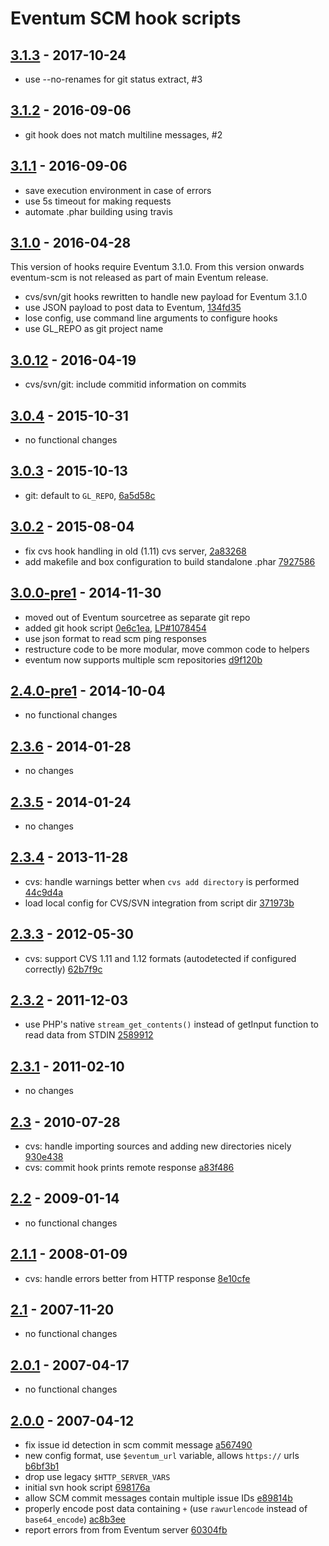 # Eventum SCM hook scripts

## [3.1.3] - 2017-10-24

- use --no-renames for git status extract, #3

[3.1.3]: https://github.com/eventum/scm/compare/v3.1.2...v3.1.3

## [3.1.2] - 2016-09-06

- git hook does not match multiline messages, #2

[3.1.2]: https://github.com/eventum/scm/compare/v3.1.1...v3.1.2

## [3.1.1] - 2016-09-06

- save execution environment in case of errors
- use 5s timeout for making requests
- automate .phar building using travis

[3.1.1]: https://github.com/eventum/scm/compare/v3.1.0...v3.1.1

## [3.1.0] - 2016-04-28

This version of hooks require Eventum 3.1.0.
From this version onwards eventum-scm is not released as part of main Eventum release.

- cvs/svn/git hooks rewritten to handle new payload for Eventum 3.1.0
- use JSON payload to post data to Eventum, [134fd35]
- lose config, use command line arguments to configure hooks
- use GL_REPO as git project name

[3.1.0]: https://github.com/eventum/scm/compare/v3.0.12...v3.1.0
[134fd35]: https://github.com/eventum/scm/commit/134fd35

## [3.0.12] - 2016-04-19

- cvs/svn/git: include commitid information on commits

[3.0.12]: https://github.com/eventum/scm/compare/v3.0.4...v3.0.12

## [3.0.4] - 2015-10-31

- no functional changes

[3.0.4]: https://github.com/eventum/scm/compare/v3.0.3...v3.0.4

## [3.0.3] - 2015-10-13

- git: default to `GL_REPO`, [6a5d58c]

[3.0.3]: https://github.com/eventum/scm/compare/v3.0.2...v3.0.3
[6a5d58c]: https://github.com/eventum/scm/commit/6a5d58c

## [3.0.2] - 2015-08-04

- fix cvs hook handling in old (1.11) cvs server, [2a83268]
- add makefile and box configuration to build standalone .phar [7927586]

[3.0.2]: https://github.com/eventum/scm/compare/v3.0.0-pre1...v3.0.2
[2a83268]: https://github.com/eventum/scm/commit/2a83268
[7927586]: https://github.com/eventum/scm/commit/7927586

## [3.0.0-pre1] - 2014-11-30

- moved out of Eventum sourcetree as separate git repo
- added git hook script [0e6c1ea], [LP#1078454]
- use json format to read scm ping responses
- restructure code to be more modular, move common code to helpers
- eventum now supports multiple scm repositories [d9f120b]

[3.0.0-pre1]: https://github.com/eventum/scm/compare/v2.4.0-pre1...v3.0.0-pre1
[LP#1078454]: https://bugs.launchpad.net/eventum/+bug/1078454
[0e6c1ea]: https://github.com/eventum/scm/commit/0e6c1ea
[d9f120b]: https://github.com/eventum/scm/commit/d9f120b

## [2.4.0-pre1] - 2014-10-04

- no functional changes

[2.4.0-pre1]: https://github.com/eventum/scm/compare/v2.3.6...v2.4.0-pre1

## [2.3.6] - 2014-01-28

- no changes

[2.3.6]: https://github.com/eventum/scm/compare/v2.3.5...v2.3.6

## [2.3.5] - 2014-01-24

- no changes

[2.3.5]: https://github.com/eventum/scm/compare/v2.3.4...v2.3.5

## [2.3.4] - 2013-11-28

- cvs: handle warnings better when `cvs add directory` is performed [44c9d4a]
- load local config for CVS/SVN integration from script dir [371973b]

[2.3.4]: https://github.com/eventum/scm/compare/v2.3.3...v2.3.4
[371973b]: https://github.com/eventum/scm/commit/371973b
[44c9d4a]: https://github.com/eventum/scm/commit/44c9d4a

## [2.3.3] - 2012-05-30

- cvs: support CVS 1.11 and 1.12 formats (autodetected if configured correctly) [62b7f9c]

[2.3.3]: https://github.com/eventum/scm/compare/v2.3.2...v2.3.3
[62b7f9c]: https://github.com/eventum/scm/commit/62b7f9c

## [2.3.2] - 2011-12-03

- use PHP's native `stream_get_contents()` instead of getInput function to read data from STDIN [2589912]

[2.3.2]: https://github.com/eventum/scm/compare/v2.3.1...v2.3.2
[2589912]: https://github.com/eventum/scm/commit/2589912

## [2.3.1] - 2011-02-10

- no changes

[2.3.1]: https://github.com/eventum/scm/compare/v2.3...v2.3.1

## [2.3] - 2010-07-28

- cvs: handle importing sources and adding new directories nicely [930e438]
- cvs: commit hook prints remote response [a83f486]

[2.3]: https://github.com/eventum/scm/compare/v2.2...v2.3
[930e438]: https://github.com/eventum/scm/commit/930e438
[a83f486]: https://github.com/eventum/scm/commit/a83f486

## [2.2] - 2009-01-14

- no functional changes

[2.2]: https://github.com/eventum/scm/compare/v2.1.1...v2.2

## [2.1.1] - 2008-01-09

- cvs: handle errors better from HTTP response [8e10cfe]

[2.1.1]: https://github.com/eventum/scm/compare/v2.1...v2.1.1
[8e10cfe]: https://github.com/eventum/scm/commit/8e10cfe

## [2.1] - 2007-11-20

- no functional changes

[2.1]: https://github.com/eventum/scm/compare/v2.0.1...v2.1

## [2.0.1] - 2007-04-17

- no functional changes

[2.0.1]: https://github.com/eventum/scm/compare/v2.0.0...v2.0.1

## [2.0.0] - 2007-04-12

- fix issue id detection in scm commit message [a567490]
- new config format, use `$eventum_url` variable, allows `https://` urls [b6bf3b1]
- drop use legacy `$HTTP_SERVER_VARS`
- initial svn hook script [698176a]
- allow SCM commit messages contain multiple issue IDs [e89814b]
- properly encode post data containing `+` (use `rawurlencode` instead of `base64_encode`) [ac8b3ee]
- report errors from from Eventum server [60304fb]

[2.0.0]: https://github.com/eventum/scm/compare/v1.7.1...v2.0.0
[60304fb]: https://github.com/eventum/scm/commit/60304fb
[698176a]: https://github.com/eventum/scm/commit/698176a
[a567490]: https://github.com/eventum/scm/commit/a567490
[ac8b3ee]: https://github.com/eventum/scm/commit/ac8b3ee
[b6bf3b1]: https://github.com/eventum/scm/commit/b6bf3b1
[e89814b]: https://github.com/eventum/scm/commit/e89814b
